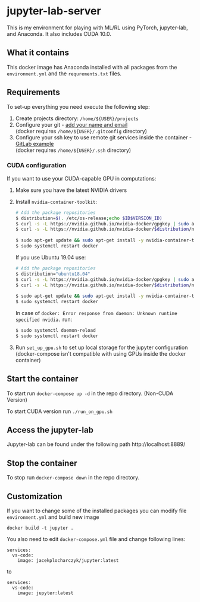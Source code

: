 # jupyter-lab-server
This is my environment for playing with ML/RL using PyTorch, jupyter-lab, and Anaconda.
It also includes CUDA 10.0.

## What it contains
This docker image has Anaconda installed with all packages from the `environment.yml` 
and the `requrements.txt` files. 

## Requirements
To set-up everything you need execute the following step:  
1. Create projects directory: `/home/${USER}/projects`
1. Configure your git - [add your name and email](https://git-scm.com/book/en/v2/Getting-Started-First-Time-Git-Setup)  
   (docker requires `/home/${USER}/.gitconfig` directory)
1. Configure your ssh key to use remote git services inside the container - [GitLab example](https://docs.gitlab.com/ee/ssh/)  
   (docker requires `/home/${USER}/.ssh` directory)

### CUDA configuration
If you want to use your CUDA-capable GPU in computations:
1. Make sure you have the latest NVIDIA drivers
2. Install `nvidia-container-toolkit`:
    ```bash
    # Add the package repositories
    $ distribution=$(. /etc/os-release;echo $ID$VERSION_ID)
    $ curl -s -L https://nvidia.github.io/nvidia-docker/gpgkey | sudo apt-key add -
    $ curl -s -L https://nvidia.github.io/nvidia-docker/$distribution/nvidia-docker.list | sudo tee /etc/apt/sources.list.d/nvidia-docker.list
  
    $ sudo apt-get update && sudo apt-get install -y nvidia-container-toolkit
    $ sudo systemctl restart docker
    ```
    If you use Ubuntu 19.04 use:
    ```bash
    # Add the package repositories
    $ distribution="ubuntu18.04"
    $ curl -s -L https://nvidia.github.io/nvidia-docker/gpgkey | sudo apt-key add -
    $ curl -s -L https://nvidia.github.io/nvidia-docker/$distribution/nvidia-docker.list | sudo tee /etc/apt/sources.list.d/nvidia-docker.list
  
    $ sudo apt-get update && sudo apt-get install -y nvidia-container-toolkit
    $ sudo systemctl restart docker   
    ```

    In case of `docker: Error response from daemon: Unknown runtime specified nvidia.` run:
    ```bash
    $ sudo systemctl daemon-reload
    $ sudo systemctl restart docker
    ```


2. Run `set_up_gpu.sh` to set up local storage for the jupyter configuration  
   (docker-compose isn't compatible with using GPUs inside the docker container)

## Start the container
To start run `docker-compose up -d` in the repo directory. (Non-CUDA Version)  

To start CUDA version run `./run_on_gpu.sh`

## Access the jupyter-lab
Jupyter-lab can be found under the following path http://localhost:8889/

## Stop the container
To stop run `docker-compose down` in the repo directory.

## Customization
If you want to change some of the installed packages you can modify file `environment.yml` and build new image  
```
docker build -t jupyter .
```

You also need to edit `docker-compose.yml` file and change following lines:
```
services:
  vs-code:
    image: jacekplocharczyk/jupyter:latest
```
to
```
services:
  vs-code:
    image: jupyter:latest
```
